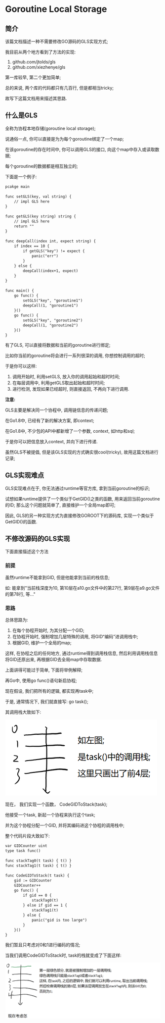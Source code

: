 # Goroutine Local Storage

## 简介

该篇文档描述一种不需要修改GO源码的GLS实现方式;

我目前从两个地方看到了方法的实现:

1. github.com/jtolds/gls
2. github.com/xiezhenye/gls

第一库较早, 第二个更加简单;

总的来说, 两个库的代码都只有几百行, 但是都相当tricky;

故写下这篇文档用来描述其思路.

## 什么是GLS

全称为协程本地存储\(goroutine local storage\);

说通俗一点, 你可以直接是为为每个goroutine绑定了一个map;

在该goroutine的存在时间中, 你可以调用GLS的接口, 向这个map中存入或读取数据;

每个goroutine的数据都是相互独立的;

下面是一个例子:

```
pcakge main

func setGLS(key, val string) {
    // impl GLS here
}

func getGLS(key string) string {
    // impl GLS here
    return ""
}

func deepCall(index int, expect string) {
    if index == 10 {
        if getGLS("key") != expect {
            panic("err")
        }
    } else {
        deepCall(index+1, expect)
    }
}

func main() {
    go func() {
        setGLS("key", "goroutine1")
        deepCall(1, "goroutine1")
    }()
    go func() {
        setGLS("key", "goroutine2")
        deepCall(1, "goroutine2")
    }()
}
```

有了GLS, 可以直接将数据和当前的goroutine进行绑定;

比如你当前的goroutine将会进行一系列很深的调用, 你想控制调用的超时;

于是你可以这样:

1. 调用开始时, 利用setGLS, 放入你的调用起始和超时时间;
2. 在每层调用中, 利用getGLS取出起始和超时时间;
3. 进行检测, 发现如果已经超时, 则直接返回, 不再向下进行调用.

**注意:**

GLS主要是解决同一个协程中, 调用链信息的传递问题;

在Go1.8中, 已经有了新的解决方案, 即context;

在Go1.8中, 不少包的API中都新增了一个参数, context, 如http和sql;

于是你可以把信息放入context, 并向下进行传递.

虽然GLS不被提倡, 但是该GLS实现的方式确实很cool\(tricky\), 故用这篇文档进行记录;

## GLS实现难点

GLS实现难点在于, 你无法通过runtime等官方库, 拿到当前goroutine的标识;

试想如果runtime提供了一个类似于GetGID\(\)之类的函数, 用来返回当前goroutine的ID; 那么这个问题就简单了, 直接维护一个全局map即可;

因此, GLS的另一种实现方式为直接修改GOROOT下的源码库, 实现一个类似于GetGID\(\)的函数.

## 不修改源码的GLS实现

下面直接描述这个方法

### 前提

虽然runtime不能拿到GID, 但是他能拿到当前的栈信息;

如: 能拿到"当前栈深度为10, 第10层在a10.go文件中的第27行, 第9层在a9.go文件的第78行, 等..."

### 思路

总体思路为:

1. 在每个协程开始时, 为其分配一个GID;
2. 在协程开始时, 强制增加几层特殊的调用, 将GID“编码”进调用栈中;
3. 根据GID, 维护一个全局的map;

这样, 在协程之后的任何地方, 通过runtime得到调用栈信息, 然后利用调用栈信息将GID还原出来, 再根据GID去全局map中存取数据.

上面讲得可能过于简单, 下面将举例解释;

再Go中, 使用go func\(\)语句新启协程;

现在假设, 我们把所有的逻辑, 都实现再task中;

于是, 通常情况下, 我们就直接写: go task\(\);

其调用栈大致如下:

![](/golang/gls_assert/import.png)

现在， 我们实现一个函数， CodeGIDToStack\(task\);

他接受一个task, 新起一个协程来执行这个task;

并为这个协程分配一个GID, 并将其编码进这个协程的调用栈中;

整个代码片段大致如下:

```
var GIDCounter uint
type task func()

func stackTag0(t task) { t() }
func stackTag1(t task) { t() }

func CodeGIDToStack(t task) {
    gid := GIDCounter
    GIDCounter++
    go func() {
        if gid == 0 {
            stackTag0(t)
        } else if gid == 1 {
            stackTag1(t)
        } else {
            panic("gid is too large")
        }
    }()
}
```

我们暂且只考虑对0和1进行编码的情况;

当我们调用CodeGIDToStack时, task的栈就变成了下面这样:

![](/golang/gls_assets/import1.png)





















